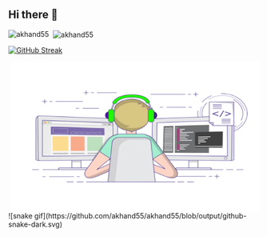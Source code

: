 ## Hi there 👋

<!--
**akhand55/akhand55** is a ✨ _special_ ✨ repository because its `README.md` (this file) appears on your GitHub profile.

Here are some ideas to get you started:

- 🔭 I’m currently working on ...
- 🌱 I’m currently learning ...
- 👯 I’m looking to collaborate on ...
- 🤔 I’m looking for help with ...
- 💬 Ask me about ...
- 📫 How to reach me: ...
- 😄 Pronouns: ...
- ⚡ Fun fact: ...
-->

<p>
  <img align="left" src="https://github-readme-stats.vercel.app/api/top-langs?username=akhand55&show_icons=true&locale=en&layout=compact" alt="akhand55" />
</p>

<p>&nbsp;
  <img align="center" src="https://github-readme-stats.vercel.app/api?username=akhand55&show_icons=true&locale=en" alt="akhand55" />
</p>



 [![GitHub Streak](https://github-readme-streak-stats.herokuapp.com?user=akhand55&theme=highcontrast&hide_border=true)](https://git.io/streak-stats)


<img align="right" height="300" width="500" src="https://raw.githubusercontent.com/mikonoid/mikonoid/main/images/gifs/coder3.gif" />
![snake gif](https://github.com/akhand55/akhand55/blob/output/github-snake-dark.svg)
